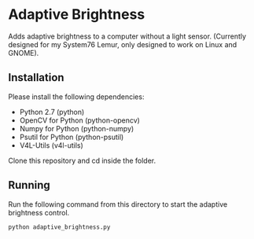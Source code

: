 # Adaptive Brightness
Adds adaptive brightness to a computer without a light sensor. (Currently designed for my System76 Lemur, only designed to work on Linux and GNOME).

## Installation
Please install the following dependencies:
* Python 2.7 (python)
* OpenCV for Python (python-opencv)
* Numpy for Python (python-numpy)
* Psutil for Python (python-psutil)
* V4L-Utils (v4l-utils)

Clone this repository and cd inside the folder.

## Running
Run the following command from this directory to start the adaptive brightness control.
```bash
python adaptive_brightness.py
```
